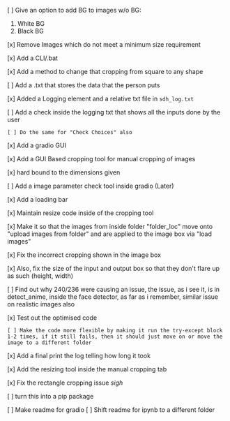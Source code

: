 [ ] Give an option to add BG to images w/o BG:
  1. White BG
  2. Black BG

[x] Remove Images which do not meet a minimum size requirement

[x] Add a CLI/.bat

[x] Add a method to change that cropping from square to any shape

[ ] Add a .txt that stores the data that the person puts

  [x] Added a Logging element and a relative txt file in `sdh_log.txt`

  [ ] Add a check inside the logging txt that shows all the inputs done by the user

    [ ] Do the same for "Check Choices" also

[x] Add a gradio GUI

  [x] Add a GUI Based cropping tool for manual cropping of images

  [x] hard bound to the dimensions given

  [ ] Add a image parameter check tool inside gradio (Later)

  [x] Add a loading bar

  [x] Maintain resize code inside of the cropping tool

  [x] Make it so that the images from inside folder "folder_loc" move onto "upload images from folder" and are applied to the image box via "load images"

  [x] Fix the incorrect cropping shown in the image box

   [x] Also, fix the size of the input and output box so that they don't flare up as such (height, width)

  [ ] Find out why 240/236 were causing an issue, the issue, as i see it, is in detect_anime, inside the face detector, as far as i remember, similar issue on realistic images also

  [x] Test out the optimised code

    [ ] Make the code more flexible by making it run the try-except block 1-2 times, if it still fails, then it should just move on or move the image to a different folder

  [x] Add a final print the log telling how long it took

  [x] Add the resizing tool inside the manual cropping tab

  [x] Fix the rectangle cropping issue *sigh*

  [ ] turn this into a pip package

  [ ] Make readme for gradio
    [ ] Shift readme for ipynb to a different folder